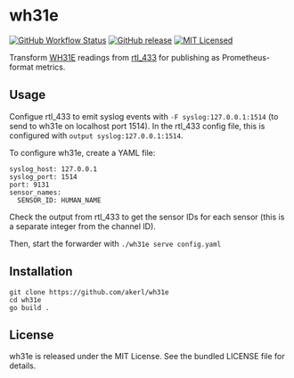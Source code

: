 wh31e
=========

[![GitHub Workflow Status](https://img.shields.io/github/actions/workflow/status/akerl/wh31e/build.yml?branch=main)](https://github.com/akerl/wh31e/actions)
[![GitHub release](https://img.shields.io/github/release/akerl/wh31e.svg)](https://github.com/akerl/wh31e/releases)
[![MIT Licensed](https://img.shields.io/badge/license-MIT-green.svg)](https://tldrlegal.com/license/mit-license)

Transform [WH31E](https://www.amazon.com/dp/B01MG4HW8C/) readings from [rtl_433](https://github.com/merbanan/rtl_433) for publishing as Prometheus-format metrics.

## Usage

Configue rtl_433 to emit syslog events with `-F syslog:127.0.0.1:1514` (to send to wh31e on localhost port 1514). In the rtl_433 config file, this is configured with `output syslog:127.0.0.1:1514`.

To configure wh31e, create a YAML file:

```
syslog_host: 127.0.0.1
syslog_port: 1514
port: 9131
sensor_names:
  SENSOR_ID: HUMAN_NAME
```

Check the output from rtl_433 to get the sensor IDs for each sensor (this is a separate integer from the channel ID).

Then, start the forwarder with `./wh31e serve config.yaml`

## Installation

```
git clone https://github.com/akerl/wh31e
cd wh31e
go build .
```

## License

wh31e is released under the MIT License. See the bundled LICENSE file for details.
